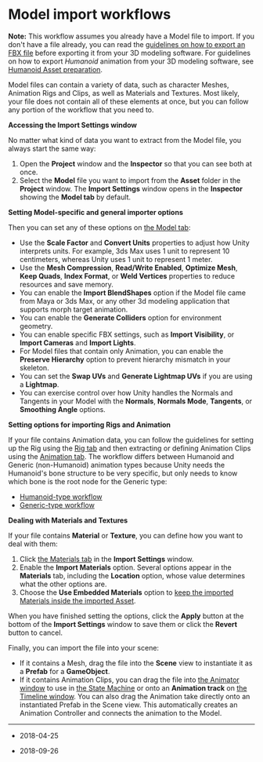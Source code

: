 # Model import workflows

**Note:** This workflow assumes you already have a Model file to import. If you don't have a file already, you can read the [guidelines on how to export an FBX file](HOWTO-exportFBX) before exporting it from your 3D modeling software. For guidelines on how to export *Humanoid* animation from your 3D modeling software, see [Humanoid Asset preparation](UsingHumanoidChars).

Model files can contain a variety of data, such as character Meshes, Animation Rigs and Clips, as well as Materials and Textures. Most likely, your file does not contain all of these elements at once, but you can follow any portion of the workflow that you need to.

**Accessing the Import Settings window**


No matter what kind of data you want to extract from the Model file, you always start the same way:
1. Open the __Project__ window and the __Inspector__ so that you can see both at once.
2. Select the __Model__ file you want to import from the __Asset__ folder in the __Project__ window. The __Import Settings__ window opens in the __Inspector__ showing the __Model tab__ by default.


**Setting Model-specific and general importer options**

Then you can set any of these options on [the Model tab](FBXImporter-Model):

* Use the __Scale Factor__ and __Convert Units__ properties to adjust how Unity interprets units. For example, 3ds Max uses 1 unit to represent 10 centimeters, whereas Unity uses 1 unit to represent 1 meter.
* Use the __Mesh Compression__, __Read/Write Enabled__, __Optimize Mesh__, __Keep Quads__, __Index Format__, or __Weld Vertices__ properties to reduce resources and save memory.
* You can enable the __Import BlendShapes__ option if the Model file came from Maya or 3ds Max, or any other 3d modeling application that supports morph target animation. 
* You can enable the __Generate Colliders__ option for environment geometry.
* You can enable specific FBX settings, such as __Import Visibility__, or __Import Cameras__ and __Import Lights__.
* For Model files that contain only Animation, you can enable the __Preserve Hierarchy__ option to prevent hierarchy mismatch in your skeleton.
* You can set the __Swap UVs__ and __Generate Lightmap UVs__ if you are using a __Lightmap__.
* You can exercise control over how Unity handles the Normals and Tangents in your Model with the __Normals__, __Normals Mode__, __Tangents__, or __Smoothing Angle__ options.


**Setting options for importing Rigs and Animation**

If your file contains Animation data, you can follow the guidelines for setting up the Rig using the [Rig tab](FBXImporter-Rig) and then extracting or defining Animation Clips using the [Animation tab](class-AnimationClip). The workflow differs between Humanoid and Generic (non-Humanoid) animation types because Unity needs the Humanoid's bone structure to be very specific, but only needs to know which bone is the root node for the Generic type:

* [Humanoid-type workflow](ConfiguringtheAvatar) 
* [Generic-type workflow](GenericAnimations)


**Dealing with Materials and Textures**

If your file contains __Material__ or __Texture__, you can define how you want to deal with them:

1. Click [the Materials tab](FBXImporter-Materials) in the __Import Settings__ window.
2. Enable the __Import Materials__ option. Several options appear in the __Materials__ tab, including the __Location__ option, whose value determines what the other options are.
3. Choose the __Use Embedded Materials__ option to [keep the imported Materials inside the imported Asset](FBXImporter-Materials#Embedded).

When you have finished setting the options, click the __Apply__ button at the bottom of the __Import Settings__ window to save them or click the __Revert__ button to cancel.

Finally, you can import the file into your scene:

* If it contains a Mesh, drag the file into the __Scene__ view to instantiate it as a __Prefab__ for a __GameObject__.
* If it contains Animation Clips, you can drag the file into [the Animator window](AnimatorWindow) to use in [the State Machine](StateMachineBasics) or onto an __Animation track__ on [the Timeline window](TimelineEditorWindow). You can also drag the Animation take directly onto an instantiated Prefab in the Scene view. This automatically creates an Animation Controller and connects the animation to the Model.

---

* <span class="page-edit"> 2018-04-25  <!-- include IncludeTextAmendPageSomeEdit --></span>

* <span class="page-edit"> 2018-09-26  <!-- include IncludeTextAmendPageSomeEdit --></span>
